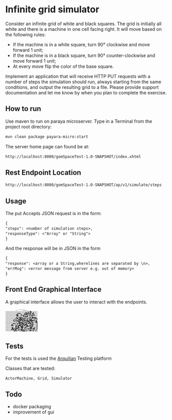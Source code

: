 # Infinite grid simulator

Consider an infinite grid of white and black squares. The grid is
initially all white and there is a machine in one cell facing right. It
will move based on the following rules:

- If the machine is in a white square, turn 90° clockwise and move
forward 1 unit;
- If the machine is in a black square, turn 90° counter-clockwise
and move forward 1 unit;
- At every move flip the color of the base square.

Implement an application that will receive HTTP PUT requests with a
number of steps the simulation should run, always starting from the same
conditions, and output the resulting grid to a file.
Please provide support documentation and let me know by when you plan to
complete the exercise.

## How to run 

Use maven to run on paraya microserver. Type in a Terminal from the project root directory:

```bash
mvn clean package payara-micro:start
```
The server home page can found be at:
```bash
http://localhost:8080/gomSpaceTest-1.0-SNAPSHOT/index.xhtml
```

## Rest Endpoint Location

```bash
http://localhost:8080/gomSpaceTest-1.0-SNAPSHOT/ap/v1/simulate/steps
```

## Usage

The put  Accepts JSON  request is in the form:

```
{
"steps": <number of simulation steps>, 
"responseType": <"Array" or "String">
}
```
And the response will be in JSON in the form

```
{
"response": <array or a String,wherelines are separated by \n>, 
"errMsg": <error message from server e.g. out of memory>
}
```


## Front End Graphical Interface

A graphical interface allows the user to interact with the endpoints. 

<img src ="image/scrsh.png" alt="grid gui" width = 100 />

## Tests

For the tests is used the [Arquilian](https://arquillian.org/)  Testing platform


Classes that are tested:

```
ActorMachine, Grid, Simulator
```

## Todo

- docker packaging
- improvement of gui
